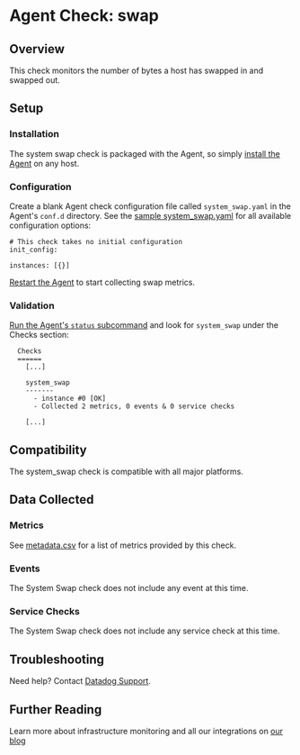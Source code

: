 # Agent Check: swap

## Overview

This check monitors the number of bytes a host has swapped in and swapped out.

## Setup
### Installation

The system swap check is packaged with the Agent, so simply [install the Agent](https://app.datadoghq.com/account/settings#agent) on any host.

### Configuration

Create a blank Agent check configuration file called `system_swap.yaml` in the Agent's `conf.d` directory. See the [sample system_swap.yaml](https://github.com/DataDog/integrations-core/blob/master/system_swap/conf.yaml.example) for all available configuration options:

```
# This check takes no initial configuration
init_config:

instances: [{}]
```

[Restart the Agent](https://docs.datadoghq.com/agent/faq/start-stop-restart-the-datadog-agent) to start collecting swap metrics.

### Validation

[Run the Agent's `status` subcommand](https://docs.datadoghq.com/agent/faq/agent-status-and-information/) and look for `system_swap` under the Checks section:

```
  Checks
  ======
    [...]

    system_swap
    -------
      - instance #0 [OK]
      - Collected 2 metrics, 0 events & 0 service checks

    [...]
```

## Compatibility

The system_swap check is compatible with all major platforms.

## Data Collected
### Metrics

See [metadata.csv](https://github.com/DataDog/integrations-core/blob/master/system_swap/metadata.csv) for a list of metrics provided by this check.

### Events
The System Swap check does not include any event at this time.

### Service Checks
The System Swap check does not include any service check at this time.

## Troubleshooting
Need help? Contact [Datadog Support](http://docs.datadoghq.com/help/).

## Further Reading
Learn more about infrastructure monitoring and all our integrations on [our blog](https://www.datadoghq.com/blog/)
